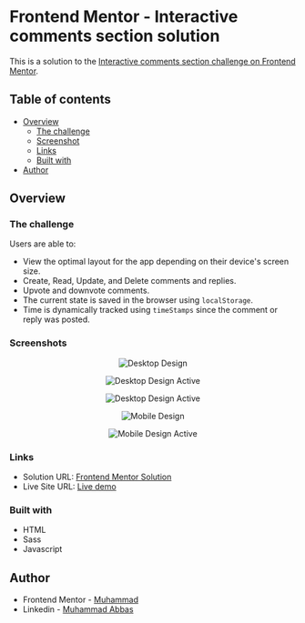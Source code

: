 # Frontend Mentor - Interactive comments section solution

This is a solution to the [Interactive comments section challenge on Frontend Mentor](https://www.frontendmentor.io/challenges/interactive-comments-section-iG1RugEG9).

## Table of contents

- [Overview](#overview)
  - [The challenge](#the-challenge)
  - [Screenshot](#screenshot)
  - [Links](#links)
  - [Built with](#built-with)
- [Author](#author)

## Overview

### The challenge

Users are able to:

- View the optimal layout for the app depending on their device's screen size.
- Create, Read, Update, and Delete comments and replies.
- Upvote and downvote comments.
- The current state is saved in the browser using `localStorage`.
- Time is dynamically tracked using `timeStamps` since the comment or reply was posted.

### Screenshots

<p align="center">
  <img src="https://res.cloudinary.com/dx2mn0ic0/image/upload/v1700214174/FEM%20-%20Comment%20Section/Design/desktop-preview_qvvwfy.jpg" alt="Desktop Design"/>
</p>

<p align="center">
  <img src="https://res.cloudinary.com/dx2mn0ic0/image/upload/v1700214174/FEM%20-%20Comment%20Section/Design/active-states_kedsz7.jpg" alt="Desktop Design Active"/>
</p>

<p align="center">
  <img src="https://res.cloudinary.com/dx2mn0ic0/image/upload/v1700214174/FEM%20-%20Comment%20Section/Design/desktop-modal_zvdgeg.jpg" alt="Desktop Design Active"/>
</p>

<p align="center">
  <img src="https://res.cloudinary.com/dx2mn0ic0/image/upload/v1700214174/FEM%20-%20Comment%20Section/Design/mobile-design_kk0q8p.jpg" alt="Mobile Design"/>
</p>

<p align="center">
  <img src="https://res.cloudinary.com/dx2mn0ic0/image/upload/v1700214174/FEM%20-%20Comment%20Section/Design/mobile-modal_eraray.jpg" alt="Mobile Design Active"/>
</p>

### Links

- Solution URL: [Frontend Mentor Solution](https://www.frontendmentor.io/solutions/interactive-comments-section-iALeB4NcJu)
- Live Site URL: [Live demo](https://fem-comment-section.netlify.app/)

### Built with

- HTML
- Sass
- Javascript

## Author

- Frontend Mentor - [Muhammad](https://www.frontendmentor.io/profile/mu-abbas)
- Linkedin - [Muhammad Abbas](https://www.linkedin.com/in/mu-abbas/)

